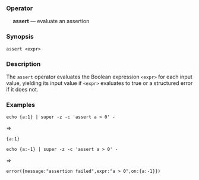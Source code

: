 ### Operator

&emsp; **assert** &mdash; evaluate an assertion

### Synopsis

```
assert <expr>
```
### Description

The `assert` operator evaluates the Boolean expression `<expr>` for each
input value, yielding its input value if `<expr>` evaluates to true or a
structured error if it does not.

### Examples

```mdtest-command
echo {a:1} | super -z -c 'assert a > 0' -
```
=>
```mdtest-output
{a:1}
```

```mdtest-command
echo {a:-1} | super -z -c 'assert a > 0' -
```
=>
```mdtest-output
error({message:"assertion failed",expr:"a > 0",on:{a:-1}})
```

